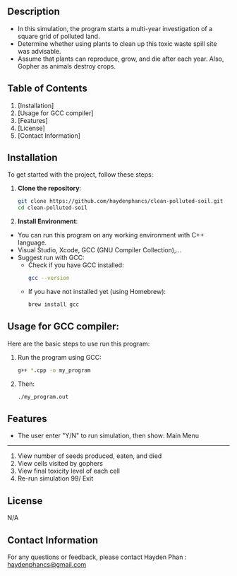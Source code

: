 ## Description

- In this simulation, the program starts a multi-year investigation of a square grid of polluted land.
- Determine whether using plants to clean up this toxic waste spill site was advisable.
- Assume that plants can reproduce, grow, and die after each year. Also, Gopher as animals destroy crops. 

## Table of Contents

1. [Installation]
2. [Usage for GCC compiler]
3. [Features]
4. [License]
5. [Contact Information]

## Installation

To get started with the project, follow these steps:

1. **Clone the repository**:
    ```sh
    git clone https://github.com/haydenphancs/clean-polluted-soil.git
    cd clean-polluted-soil
    ```

2. **Install Environment**:
- You can run this program on any working environment with C++ language.
- Visual Studio, Xcode, GCC (GNU Compiler Collection),...
- Suggest run with GCC:
  + Check if you have GCC installed:
    ```sh
    gcc --version
    ```
  + If you have not installed yet (using Homebrew):
     ```sh
    brew install gcc
    ```
     
## Usage for GCC compiler:
Here are the basic steps to use run this program:

1. Run the program using GCC:
    ```sh
    g++ *.cpp -o my_program
    ```
2. Then:
    ```sh
    ./my_program.out
    ```

## Features
- The user enter "Y/N" to run simulation, then show:
                Main Menu
----------------------------------------
1) View number of seeds produced, eaten, and died
2) View cells visited by gophers
3) View final toxicity level of each cell
4) Re-run simulation
99/ Exit

## License

N/A

## Contact Information

For any questions or feedback, please contact Hayden Phan : haydenphancs@gmail.com
